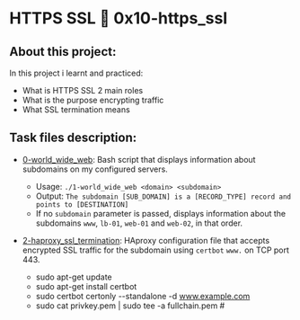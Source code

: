 # HTTPS SSL :page_with_curl: 0x10-https_ssl
## About this project:
In this project i learnt and practiced:
- What is HTTPS SSL 2 main roles
- What is the purpose encrypting traffic
- What SSL termination means

## Task files description:

* [0-world_wide_web](./0-world_wide_web): Bash script that displays
  information about subdomains on my configured servers.
  * Usage: `./1-world_wide_web <domain> <subdomain>`
  * Output: `The subdomain [SUB_DOMAIN] is a [RECORD_TYPE] record and points to [DESTINATION]`
  * If no `subdomain` parameter is passed, displays information about the
  subdomains `www`, `lb-01`, `web-01` and `web-02`, in that order.

* [2-haproxy_ssl_termination](./2-haproxy_ssl_termination): HAproxy
  configuration file that accepts encrypted SSL traffic for the subdomain using `certbot`
  `www.` on TCP port 443.
   * sudo apt-get update
   * sudo apt-get install certbot
   * sudo certbot certonly --standalone -d www.example.com
   * sudo cat privkey.pem | sudo tee -a fullchain.pem #